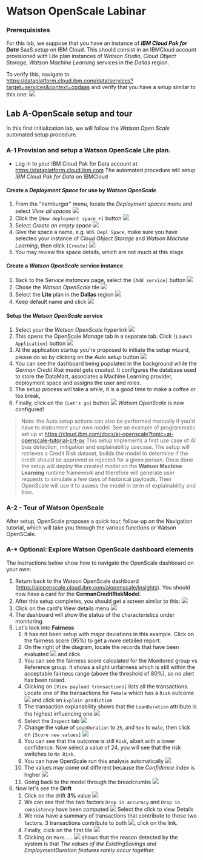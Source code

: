 # Watson OpenScale Labinar

### Prerequisistes
For this lab, we suppose that you have an instance of ***IBM Cloud Pak for Data*** SaaS setup on IBM Cloud.
This should consist in an IBMCloud account provisioned with Lite plan instances of *Watson Studio*, *Cloud Object Storage*, *Watson Machine Learning* services in the *Dallas* region.

To verify this, navigate to https://dataplatform.cloud.ibm.com/data/services?target=services&context=cpdaas and verify that you have a setup similar to this one: ![](LabA_OpenScaleSetup.assets/Lab0_OpenScaleSetup-7c73f5fc.png)

## Lab A-OpenScale setup and tour
In this first initialization lab, we will follow the *Watson Open Scale* automated setup procedure.

### A-1 Provision and setup a Watson OpenScale Lite plan.
* Log in to your IBM Cloud Pak for Data account at https://dataplatform.cloud.ibm.com
The automated procedure will setup *IBM Cloud Pak for Data* on IBMCloud

#### Create a *Deployment Space* for use by *Watson OpenScale*
1. From the "hamburger" menu, locate the *Deployment spaces* menu and select *View all spaces* ![](LabA_OpenScaleSetup.assets/Lab0_OpenScaleSetup-99b3fb4f.png)
1. Click the `[New deployment space +]` button ![](LabA_OpenScaleSetup.assets/Lab0_OpenScaleSetup-515fae31.png)
1. Select *Create an empty space* ![](LabA_OpenScaleSetup.assets/Lab0_OpenScaleSetup-e47673c9.png)
1. Give the space a name, e.g. `WOS Depl Space`, make sure you have selected your instance of *Cloud Object Storage* and *Watson Machine Learning*, then click `[Create]` ![](LabA_OpenScaleSetup.assets/Lab0_OpenScaleSetup-d0918d43.png)
1. You may review the space details, which are not much at this stage

#### Create a *Watson OpenScale* service instance
1. Back to the *Service instances* page, select the `[Add service]` button ![](LabA_OpenScaleSetup.assets/Lab0_OpenScaleSetup-675f760d.png)
1. Chose the *Watson OpenScale* tile ![](LabA_OpenScaleSetup.assets/Lab0_OpenScaleSetup-8638eadd.png)
1. Select the **Lite** plan in the **Dallas** region ![](LabA_OpenScaleSetup.assets/Lab0_OpenScaleSetup-a84ba525.png)
1. Keep default name and click ![](LabA_OpenScaleSetup.assets/Lab0_OpenScaleSetup-dd1f9ceb.png)

#### Setup the *Watson OpenScale* service
1. Select your the *Watson OpenScale* hyperlink ![](LabA_OpenScaleSetup.assets/LabA_OpenScaleSetup-e8412191.png)
1. This opens the OpenScale *Manage* tab in a separate tab. Click `[Launch Application]` button ![](LabA_OpenScaleSetup.assets/Lab0_OpenScaleSetup-614989c9.png)
1. At the application startup you're proposed to initiate the setup wizard, please do so by clicking on the *Auto setup* button ![](LabA_OpenScaleSetup.assets/LabA_OpenScaleSetup-7f279285.png)
1. You can see the dashboard being populated in the background while the *German Credit Risk* model gets created. It configures the database used to store the DataMart, associates a Machine Learning provider, deployment space and assigns the user and roles.
1. The setup process will take a while, it is a good time to make a coffee or tea break,
1. Finally, click on the `[Let's go]` button ![](LabA_OpenScaleSetup.assets/LabA_OpenScaleSetup-a25153ec.png)
*Watson OpenScale* is now configured!
> Note: the Auto setup actions can also be performed manually if you'd have to instrument your own model. See an example of programmatic  set up at https://cloud.ibm.com/docs/ai-openscale?topic=ai-openscale-tutorial-crt-ov
> This setup implements a first use case of AI bias detection, mitigation and explainability usecase.
The setup will retrieves a Credit Risk dataset, builds the model to determine if the credit should be approved or rejected for a given person.
Once done the setup will deploy the created model on the **Watson Machine Learning** runtime framework and therefore will generate user requests to simulate a few days of historical payloads. Then OpenScale will use it to assess the model in term of explainability and bias.

### A-2 - Tour of Watson OpenScale
After setup, OpenScale proposes a quick tour, follow-up on the Navigation tutorial, which will take you through the various functions or Watson OpenSCale.

### A-* Optional: Explore Watson OpenScale dashboard elements
The instructions below show how to navigate the OpenScale dashboard on your own:
1. Return back to the Watson OpenScale dashboard (https://aiopenscale.cloud.ibm.com/aiopenscale/insights). You should now have a card for the **GermanCreditRiskModel**.
1. After this setup completes, you should get a screen similar to this: ![](LabA_OpenScaleSetup.assets/Lab0_OpenScaleSetup-61fdfcdd.png)
1. Click on the card's View details menu ![](LabA_OpenScaleSetup.assets/Lab0_OpenScaleSetup-0b6521f4.png)
1. The dashboard will show the status of the characteristics under monitoring.
1. Let's look into **Fairness**
    1. It has not been setup with major deviations in this example. Click on the fairness score (95%) to get a more detailed report.
    1. On the right of the diagram, locate the records that have been evaluated ![](LabA_OpenScaleSetup.assets/Lab0_OpenScaleSetup-c7c5d9a3.png) and click
    1. You can see the fairness score calculated for the Monitored group vs Reference group. It shows a slight unfairness which is still within the acceptable fairness range (above the threshold of 80%), so no alert has been raised.
    1. Clicking on `[View payload transactions]` lists all the transactions. Locate one of the transactions for `Female` which has a `Risk` outcome ![](LabA_OpenScaleSetup.assets/Lab0_OpenScaleSetup-f43f9657.png) and click on `Explain prediction`
    1. The transaction explanability shows that the `LoanDuration` attribute is the highest influencing one ![](LabA_OpenScaleSetup.assets/Lab0_OpenScaleSetup-dcfdb8fe.png)
    1. Select the `Inspect` tab ![](LabA_OpenScaleSetup.assets/Lab0_OpenScaleSetup-d5c766d1.png)
    1. Change the value of `LoanDuration` to `25`, and `Sex` to `male`, then click on `[Score new values]` ![](LabA_OpenScaleSetup.assets/Lab0_OpenScaleSetup-2a6fd015.png)
    1. You can see that the outcome is still `Risk`, albeit with a lower confidence. Now select a value of 24, you will see that the risk switches to `No Risk.`
    1. You can have OpenScale run this analysis automatically ![](LabA_OpenScaleSetup.assets/Lab0_OpenScaleSetup-4b200dd9.png)
    1. The values may come out different because the *Confidence* index is higher ![](LabA_OpenScaleSetup.assets/Lab0_OpenScaleSetup-3e69c748.png)
    1. Going back to the model through the breadcrumbs ![](LabA_OpenScaleSetup.assets/Lab0_OpenScaleSetup-991b7cef.png)
1. Now let's see the **Drift**
    1. Click on the drift **3%** value ![](LabA_OpenScaleSetup.assets/Lab0_OpenScaleSetup-99c94541.png)
    1. We can see that the two factors `Drop in accuracy` and `Drop in consistency` have been computed ![](LabA_OpenScaleSetup.assets/Lab0_OpenScaleSetup-3abe2b5c.png) Select the click to view Details
    1. We now have a summary of transactions that contribute to those two factors. 3 transactions contribute to both ![](LabA_OpenScaleSetup.assets/Lab0_OpenScaleSetup-b6fd8df8.png), click on the link.
    1. Finally, click on the first tile ![](LabA_OpenScaleSetup.assets/Lab0_OpenScaleSetup-e709f9be.png)
    1. Clicking on `More...` ![](LabA_OpenScaleSetup.assets/Lab0_OpenScaleSetup-e524dcd8.png) shows that the reason detected by the system is that *The values of the ExistingSavings and EmploymentDuration features rarely occur together.*
